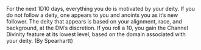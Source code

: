For the next 1D10 days, everything you do is motivated by your deity. If you do not follow a deity, one appears to you and anoints you as it’s new follower. The deity that appears is based on your alignment, race, and background, at the DM’s discretion. If you roll a 10, you gain the Channel Divinity feature at its lowest level, based on the domain associated with your deity. (By Spearhartt)